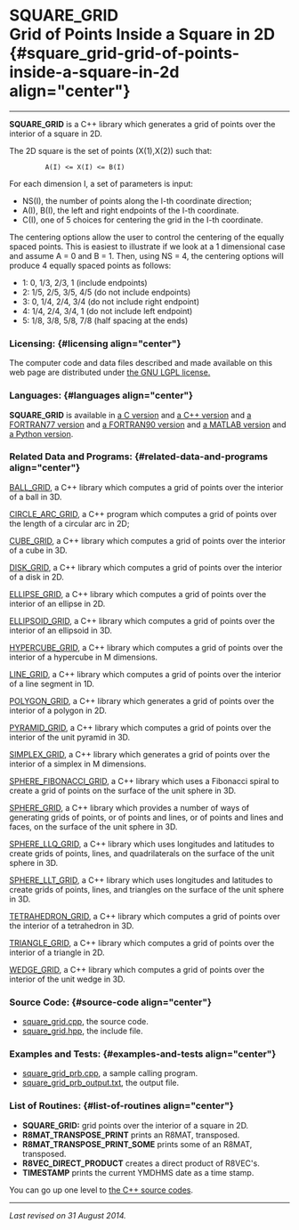 SQUARE\_GRID\
Grid of Points Inside a Square in 2D {#square_grid-grid-of-points-inside-a-square-in-2d align="center"}
====================================

------------------------------------------------------------------------

**SQUARE\_GRID** is a C++ library which generates a grid of points over
the interior of a square in 2D.

The 2D square is the set of points (X(1),X(2)) such that:

             A(I) <= X(I) <= B(I)
           

For each dimension I, a set of parameters is input:

-   NS(I), the number of points along the I-th coordinate direction;
-   A(I), B(I), the left and right endpoints of the I-th coordinate.
-   C(I), one of 5 choices for centering the grid in the I-th
    coordinate.

The centering options allow the user to control the centering of the
equally spaced points. This is easiest to illustrate if we look at a 1
dimensional case and assume A = 0 and B = 1. Then, using NS = 4, the
centering options will produce 4 equally spaced points as follows:

-   1: 0, 1/3, 2/3, 1 (include endpoints)
-   2: 1/5, 2/5, 3/5, 4/5 (do not include endpoints)
-   3: 0, 1/4, 2/4, 3/4 (do not include right endpoint)
-   4: 1/4, 2/4, 3/4, 1 (do not include left endpoint)
-   5: 1/8, 3/8, 5/8, 7/8 (half spacing at the ends)

### Licensing: {#licensing align="center"}

The computer code and data files described and made available on this
web page are distributed under [the GNU LGPL
license.](../../txt/gnu_lgpl.txt)

### Languages: {#languages align="center"}

**SQUARE\_GRID** is available in [a C
version](../../c_src/square_grid/square_grid.html) and [a C++
version](../../cpp_src/square_grid/square_grid.html) and [a FORTRAN77
version](../../f77_src/square_grid/square_grid.html) and [a FORTRAN90
version](../../f_src/square_grid/square_grid.html) and [a MATLAB
version](../../m_src/square_grid/square_grid.html) and [a Python
version](../../py_src/square_grid/square_grid.html).

### Related Data and Programs: {#related-data-and-programs align="center"}

[BALL\_GRID](../../cpp_src/ball_grid/ball_grid.html), a C++ library
which computes a grid of points over the interior of a ball in 3D.

[CIRCLE\_ARC\_GRID](../../cpp_src/circle_arc_grid/circle_arc_grid.html),
a C++ program which computes a grid of points over the length of a
circular arc in 2D;

[CUBE\_GRID](../../cpp_src/cube_grid/cube_grid.html), a C++ library
which computes a grid of points over the interior of a cube in 3D.

[DISK\_GRID](../../cpp_src/disk_grid/disk_grid.html), a C++ library
which computes a grid of points over the interior of a disk in 2D.

[ELLIPSE\_GRID](../../cpp_src/ellipse_grid/ellipse_grid.html), a C++
library which computes a grid of points over the interior of an ellipse
in 2D.

[ELLIPSOID\_GRID](../../cpp_src/ellipsoid_grid/ellipsoid_grid.html), a
C++ library which computes a grid of points over the interior of an
ellipsoid in 3D.

[HYPERCUBE\_GRID](../../cpp_src/hypercube_grid/hypercube_grid.html), a
C++ library which computes a grid of points over the interior of a
hypercube in M dimensions.

[LINE\_GRID](../../cpp_src/line_grid/line_grid.html), a C++ library
which computes a grid of points over the interior of a line segment in
1D.

[POLYGON\_GRID](../../cpp_src/polygon_grid/polygon_grid.html), a C++
library which generates a grid of points over the interior of a polygon
in 2D.

[PYRAMID\_GRID](../../cpp_src/pyramid_grid/pyramid_grid.html), a C++
library which computes a grid of points over the interior of the unit
pyramid in 3D.

[SIMPLEX\_GRID](../../cpp_src/simplex_grid/simplex_grid.html), a C++
library which generates a grid of points over the interior of a simplex
in M dimensions.

[SPHERE\_FIBONACCI\_GRID](../../cpp_src/sphere_fibonacci_grid/sphere_fibonacci_grid.html),
a C++ library which uses a Fibonacci spiral to create a grid of points
on the surface of the unit sphere in 3D.

[SPHERE\_GRID](../../cpp_src/sphere_grid/sphere_grid.html), a C++
library which provides a number of ways of generating grids of points,
or of points and lines, or of points and lines and faces, on the surface
of the unit sphere in 3D.

[SPHERE\_LLQ\_GRID](../../cpp_src/sphere_llq_grid/sphere_llq_grid.html),
a C++ library which uses longitudes and latitudes to create grids of
points, lines, and quadrilaterals on the surface of the unit sphere in
3D.

[SPHERE\_LLT\_GRID](../../cpp_src/sphere_llt_grid/sphere_llt_grid.html),
a C++ library which uses longitudes and latitudes to create grids of
points, lines, and triangles on the surface of the unit sphere in 3D.

[TETRAHEDRON\_GRID](../../cpp_src/tetrahedron_grid/tetrahedron_grid.html),
a C++ library which computes a grid of points over the interior of a
tetrahedron in 3D.

[TRIANGLE\_GRID](../../cpp_src/triangle_grid/triangle_grid.html), a C++
library which computes a grid of points over the interior of a triangle
in 2D.

[WEDGE\_GRID](../../cpp_src/wedge_grid/wedge_grid.html), a C++ library
which computes a grid of points over the interior of the unit wedge in
3D.

### Source Code: {#source-code align="center"}

-   [square\_grid.cpp](square_grid.cpp), the source code.
-   [square\_grid.hpp](square_grid.hpp), the include file.

### Examples and Tests: {#examples-and-tests align="center"}

-   [square\_grid\_prb.cpp](square_grid_prb.cpp), a sample calling
    program.
-   [square\_grid\_prb\_output.txt](square_grid_prb_output.txt), the
    output file.

### List of Routines: {#list-of-routines align="center"}

-   **SQUARE\_GRID:** grid points over the interior of a square in 2D.
-   **R8MAT\_TRANSPOSE\_PRINT** prints an R8MAT, transposed.
-   **R8MAT\_TRANSPOSE\_PRINT\_SOME** prints some of an R8MAT,
    transposed.
-   **R8VEC\_DIRECT\_PRODUCT** creates a direct product of R8VEC's.
-   **TIMESTAMP** prints the current YMDHMS date as a time stamp.

You can go up one level to [the C++ source codes](../cpp_src.html).

------------------------------------------------------------------------

*Last revised on 31 August 2014.*
